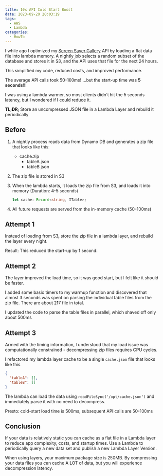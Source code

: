 ```yaml
---
title: 10x API Cold Start Boost
date: 2023-09-20 20:03:19
tags:
  - AWS
  - Lambda
categories:
  - HowTo
---
```


I while ago I optimized my [Screen Saver Gallery](https://bliskavka.com/Screen-Saver-Gallery) API by loading a flat data file into lambda memory. A nightly job selects a random subset of the database and stores it in S3, and the API uses that file for the next 24 hours.

This simplified my code, reduced costs, and improved performance.

The average API calls took 50-100ms! ...but the start-up time was **5 seconds**!!!

I was using a lambda warmer, so most clients didn't hit the 5 seconds latency, but I wondered if I could reduce it.

**TL;DR;** Store an uncompressed JSON file in a Lambda Layer and rebuild it periodically

## Before

1. A nightly process reads data from Dynamo DB and generates a zip file that looks like this:

   - cache.zip
     - tableA.json
     - tableB.json

2. The zip file is stored in S3
3. When the lambda starts, it loads the zip file from S3, and loads it into memory (Duration: 4-5 seconds)

   ```typescript
   let cache: Record<string, ITable>;
   ```

4. All future requests are served from the in-memory cache (50-100ms)

## Attempt 1

Instead of loading from S3, store the zip file in a lambda layer, and rebuild the layer every night.

Result: This reduced the start-up by 1 second.

## Attempt 2

The layer improved the load time, so it was good start, but I felt like it should be faster.

I added some basic timers to my warmup function and discovered that almost 3 seconds was spent on parsing the individual table files from the zip file. There are about 217 file in total.

I updated the code to parse the table files in parallel, which shaved off only about 500ms

## Attempt 3

Armed with the timing information, I understood that my load issue was computationally constrained - decompressing zip files requires CPU cycles.

I refactored my lambda layer cache to be a single `cache.json` file that looks like this

```json
{
  "tableA": [],
  "tableB": []
}
```

The lambda can load the data using `readFileSync('/opt/cache.json')` and immediately parse it with no need to decompress.

Presto: cold-start load time is 500ms, subsequent API calls are 50-100ms

## Conclusion

If your data is relatively static you can cache as a flat file in a Lambda layer to reduce app complexity, costs, and startup times. Use a Lambda to periodically query a new data set and publish a new Lambda Layer Version.

When using layers, your maximum package size is 250MB. By compressing your data files you can cache A LOT of data, but you will experience decompression latency.
